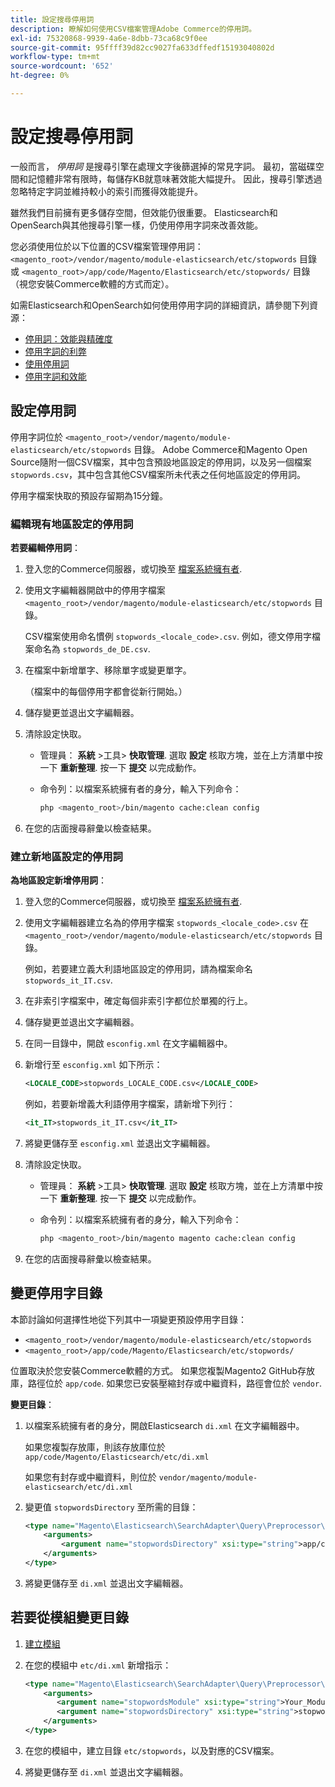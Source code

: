 ```yaml
---
title: 設定搜尋停用詞
description: 瞭解如何使用CSV檔案管理Adobe Commerce的停用詞。
exl-id: 75320868-9939-4a6e-8dbb-73ca68c9f0ee
source-git-commit: 95ffff39d82cc9027fa633dffedf15193040802d
workflow-type: tm+mt
source-wordcount: '652'
ht-degree: 0%

---
```


# 設定搜尋停用詞

一般而言， _停用詞_ 是搜尋引擎在處理文字後篩選掉的常見字詞。 最初，當磁碟空間和記憶體非常有限時，每儲存KB就意味著效能大幅提升。 因此，搜尋引擎透過忽略特定字詞並維持較小的索引而獲得效能提升。

雖然我們目前擁有更多儲存空間，但效能仍很重要。 Elasticsearch和OpenSearch與其他搜尋引擎一樣，仍使用停用字詞來改善效能。

您必須使用位於以下位置的CSV檔案管理停用詞： `<magento_root>/vendor/magento/module-elasticsearch/etc/stopwords` 目錄或 `<magento_root>/app/code/Magento/Elasticsearch/etc/stopwords/` 目錄（視您安裝Commerce軟體的方式而定）。

如需Elasticsearch和OpenSearch如何使用停用字詞的詳細資訊，請參閱下列資源：

- [停用詞：效能與精確度](https://www.elastic.co/guide/en/elasticsearch/guide/current/stopwords.html)
- [停用字詞的利弊](https://www.elastic.co/guide/en/elasticsearch/guide/current/pros-cons-stopwords.html)
- [使用停用詞](https://www.elastic.co/guide/en/elasticsearch/guide/current/using-stopwords.html)
- [停用字詞和效能](https://www.elastic.co/guide/en/elasticsearch/guide/current/stopwords-performance.html)

## 設定停用詞

停用字詞位於 `<magento_root>/vendor/magento/module-elasticsearch/etc/stopwords` 目錄。 Adobe Commerce和Magento Open Source隨附一個CSV檔案，其中包含預設地區設定的停用詞，以及另一個檔案 `stopwords.csv`，其中包含其他CSV檔案所未代表之任何地區設定的停用詞。

停用字檔案快取的預設存留期為15分鐘。

### 編輯現有地區設定的停用詞

**若要編輯停用詞**：

1. 登入您的Commerce伺服器，或切換至 [檔案系統擁有者](../../installation/prerequisites/file-system/overview.md).
1. 使用文字編輯器開啟中的停用字檔案 `<magento_root>/vendor/magento/module-elasticsearch/etc/stopwords` 目錄。

   CSV檔案使用命名慣例 `stopwords_<locale_code>.csv`. 例如，德文停用字檔案命名為 `stopwords_de_DE.csv`.

1. 在檔案中新增單字、移除單字或變更單字。

   （檔案中的每個停用字都會從新行開始。）

1. 儲存變更並退出文字編輯器。
1. 清除設定快取。

   - 管理員： **系統** >工具> **快取管理**. 選取 **設定** 核取方塊，並在上方清單中按一下 **重新整理**. 按一下 **提交** 以完成動作。

   - 命令列：以檔案系統擁有者的身分，輸入下列命令：

      ```bash
      php <magento_root>/bin/magento cache:clean config
      ```

1. 在您的店面搜尋辭彙以檢查結果。

### 建立新地區設定的停用詞

**為地區設定新增停用詞**：

1. 登入您的Commerce伺服器，或切換至 [檔案系統擁有者](../../installation/prerequisites/file-system/overview.md).

1. 使用文字編輯器建立名為的停用字檔案 `stopwords_<locale_code>.csv` 在 `<magento_root>/vendor/magento/module-elasticsearch/etc/stopwords` 目錄。

   例如，若要建立義大利語地區設定的停用詞，請為檔案命名 `stopwords_it_IT.csv`.

1. 在非索引字檔案中，確定每個非索引字都位於單獨的行上。
1. 儲存變更並退出文字編輯器。
1. 在同一目錄中，開啟 `esconfig.xml` 在文字編輯器中。
1. 新增行至 `esconfig.xml` 如下所示：

   ```xml
   <LOCALE_CODE>stopwords_LOCALE_CODE.csv</LOCALE_CODE>
   ```

   例如，若要新增義大利語停用字檔案，請新增下列行：

   ```xml
   <it_IT>stopwords_it_IT.csv</it_IT>
   ```

1. 將變更儲存至 `esconfig.xml` 並退出文字編輯器。
1. 清除設定快取。

   - 管理員： **系統** >工具> **快取管理**. 選取 **設定** 核取方塊，並在上方清單中按一下 **重新整理**. 按一下 **提交** 以完成動作。

   - 命令列：以檔案系統擁有者的身分，輸入下列命令：

      ```bash
      php <magento_root>/bin/magento magento cache:clean config
      ```

1. 在您的店面搜尋辭彙以檢查結果。

## 變更停用字目錄

本節討論如何選擇性地從下列其中一項變更預設停用字目錄：

- `<magento_root>/vendor/magento/module-elasticsearch/etc/stopwords`
- `<magento_root>/app/code/Magento/Elasticsearch/etc/stopwords/`

位置取決於您安裝Commerce軟體的方式。 如果您複製Magento2 GitHub存放庫，路徑位於 `app/code`. 如果您已安裝壓縮封存或中繼資料，路徑會位於 `vendor`.

**變更目錄**：

1. 以檔案系統擁有者的身分，開啟Elasticsearch `di.xml` 在文字編輯器中。

   如果您複製存放庫，則該存放庫位於 `app/code/Magento/Elasticsearch/etc/di.xml`

   如果您有封存或中繼資料，則位於 `vendor/magento/module-elasticsearch/etc/di.xml`

1. 變更值 `stopwordsDirectory` 至所需的目錄：

   ```xml
   <type name="Magento\Elasticsearch\SearchAdapter\Query\Preprocessor\Stopwords">
       <arguments>
           <argument name="stopwordsDirectory" xsi:type="string">app/code/Magento/Elasticsearch/etc/stopwords</argument>
       </arguments>
   </type>
   ```

1. 將變更儲存至 `di.xml` 並退出文字編輯器。

## 若要從模組變更目錄

1. [建立模組](https://developer.adobe.com/commerce/php/development/build/component-file-structure/)
1. 在您的模組中 `etc/di.xml` 新增指示：

   ```xml
   <type name="Magento\Elasticsearch\SearchAdapter\Query\Preprocessor\Stopwords">
       <arguments>
          <argument name="stopwordsModule" xsi:type="string">Your_Module</argument>
          <argument name="stopwordsDirectory" xsi:type="string">stopwords</argument>
       </arguments>
   </type>
   ```

1. 在您的模組中，建立目錄 `etc/stopwords`，以及對應的CSV檔案。

1. 將變更儲存至 `di.xml` 並退出文字編輯器。
